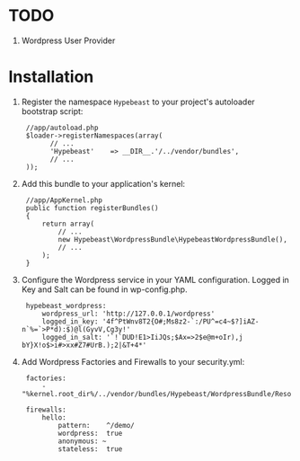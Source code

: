 TODO
====

1. Wordpress User Provider


Installation
============

1. Register the namespace `Hypebeast` to your project's autoloader bootstrap script:

        //app/autoload.php
        $loader->registerNamespaces(array(
              // ...
              'Hypebeast'    => __DIR__.'/../vendor/bundles',
              // ...
        ));

2. Add this bundle to your application's kernel:

        //app/AppKernel.php
        public function registerBundles()
        {
            return array(
                // ...
                new Hypebeast\WordpressBundle\HypebeastWordpressBundle(),
                // ...
            );
        }

3. Configure the Wordpress service in your YAML configuration. Logged in Key and Salt can be found in wp-config.php.

        hypebeast_wordpress:
            wordpress_url: 'http://127.0.0.1/wordpress'
            logged_in_key: '4f^PtWnv8T2{O#;Ms8z2-`:/PU^=c4~$?]iAZ-n`%=`>P*d):$)@l(GyvV,Cg3y!'
            logged_in_salt: '`!`DUD!E1>IiJQs;$Ax=>2$e@m+oIr),j bY}X!o$>i#>xx#Z7#UrB.);2|&T+4*'

4. Add Wordpress Factories and Firewalls to your security.yml:

        factories:
            - "%kernel.root_dir%/../vendor/bundles/Hypebeast/WordpressBundle/Resources/config/security_factories.xml"
        
        firewalls:
            hello:
                pattern:    ^/demo/
                wordpress:  true
                anonymous: ~
                stateless:  true